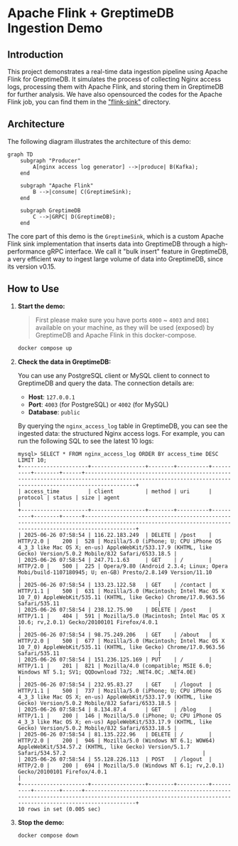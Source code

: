 # Apache Flink + GreptimeDB Ingestion Demo

## Introduction

This project demonstrates a real-time data ingestion pipeline using Apache Flink for GreptimeDB. It simulates the
process of collecting Nginx access logs, processing them with Apache Flink, and storing them in GreptimeDB for further
analysis. We have also opensourced the codes for the Apache Flink job, you can find them in the ["flink-sink"](./flink-sink) directory.

## Architecture

The following diagram illustrates the architecture of this demo:

```mermaid
graph TD
    subgraph "Producer"
        A[nginx access log generator] -->|produce| B(Kafka);
    end

    subgraph "Apache Flink"
        B -->|consume| C(GreptimeSink);
    end

    subgraph GreptimeDB
        C -->|GRPC| D(GreptimeDB);
    end
```

The core part of this demo is the `GreptimeSink`, which is a custom Apache Flink sink implementation that inserts data
into GreptimeDB through a high-performance gRPC interface. We call it "bulk insert" feature in GreptimeDB, a very
efficient way to ingest large volume of data into GreptimeDB, since its version v0.15.

## How to Use

1. **Start the demo:**

   > First please make sure you have ports `4000` ~ `4003` and `8081` available on your machine, as they will be used
   > (exposed) by GreptimeDB and Apache Flink in this docker-compose.

   ```bash
   docker compose up
   ```

2. **Check the data in GreptimeDB:**

   You can use any PostgreSQL client or MySQL client to connect to GreptimeDB and query the data. The connection details
   are:

    - **Host**: `127.0.0.1`
    - **Port**: `4003` (for PostgreSQL) or `4002` (for MySQL)
    - **Database**: `public`

   By querying the `nginx_access_log` table in GreptimeDB, you can see the ingested data: the structured Nginx access
   logs. For example, you can run the following SQL to see the latest 10 logs:

      ```text
   mysql> SELECT * FROM nginx_access_log ORDER BY access_time DESC LIMIT 10;
   +---------------------+-----------------+--------+----------+----------+--------+------+------------------------------------------------------------------------------------------------------------------------------------------------------+
   | access_time         | client          | method | uri      | protocol | status | size | agent                                                                                                                                                |
   +---------------------+-----------------+--------+----------+----------+--------+------+------------------------------------------------------------------------------------------------------------------------------------------------------+
   | 2025-06-26 07:58:54 | 116.22.183.249  | DELETE | /post    | HTTP/2.0 |    200 |  528 | Mozilla/5.0 (iPhone; U; CPU iPhone OS 4_3_3 like Mac OS X; en-us) AppleWebKit/533.17.9 (KHTML, like Gecko) Version/5.0.2 Mobile/8J2 Safari/6533.18.5 |
   | 2025-06-26 07:58:54 | 247.71.1.63     | GET    | /        | HTTP/2.0 |    500 |  225 | Opera/9.80 (Android 2.3.4; Linux; Opera Mobi/build-1107180945; U; en-GB) Presto/2.8.149 Version/11.10                                                |
   | 2025-06-26 07:58:54 | 133.23.122.58   | GET    | /contact | HTTP/1.1 |    500 |  631 | Mozilla/5.0 (Macintosh; Intel Mac OS X 10_7_0) AppleWebKit/535.11 (KHTML, like Gecko) Chrome/17.0.963.56 Safari/535.11                               |
   | 2025-06-26 07:58:54 | 238.12.75.90    | DELETE | /post    | HTTP/1.1 |    404 |  591 | Mozilla/5.0 (Macintosh; Intel Mac OS X 10.6; rv,2.0.1) Gecko/20100101 Firefox/4.0.1                                                                  |
   | 2025-06-26 07:58:54 | 98.75.249.206   | GET    | /about   | HTTP/2.0 |    500 |  677 | Mozilla/5.0 (Macintosh; Intel Mac OS X 10_7_0) AppleWebKit/535.11 (KHTML, like Gecko) Chrome/17.0.963.56 Safari/535.11                               |
   | 2025-06-26 07:58:54 | 151.236.125.169 | PUT    | /        | HTTP/1.1 |    201 |  821 | Mozilla/4.0 (compatible; MSIE 6.0; Windows NT 5.1; SV1; QQDownload 732; .NET4.0C; .NET4.0E)                                                          |
   | 2025-06-26 07:58:54 | 232.95.83.27    | GET    | /logout  | HTTP/1.1 |    500 |  737 | Mozilla/5.0 (iPhone; U; CPU iPhone OS 4_3_3 like Mac OS X; en-us) AppleWebKit/533.17.9 (KHTML, like Gecko) Version/5.0.2 Mobile/8J2 Safari/6533.18.5 |
   | 2025-06-26 07:58:54 | 8.134.87.4      | GET    | /blog    | HTTP/1.1 |    200 |  146 | Mozilla/5.0 (iPhone; U; CPU iPhone OS 4_3_3 like Mac OS X; en-us) AppleWebKit/533.17.9 (KHTML, like Gecko) Version/5.0.2 Mobile/8J2 Safari/6533.18.5 |
   | 2025-06-26 07:58:54 | 81.135.222.96   | DELETE | /        | HTTP/2.0 |    200 |  946 | Mozilla/5.0 (Windows NT 6.1; WOW64) AppleWebKit/534.57.2 (KHTML, like Gecko) Version/5.1.7 Safari/534.57.2                                           |
   | 2025-06-26 07:58:54 | 55.128.226.113  | POST   | /logout  | HTTP/2.0 |    200 |  694 | Mozilla/5.0 (Windows NT 6.1; rv,2.0.1) Gecko/20100101 Firefox/4.0.1                                                                                  |
   +---------------------+-----------------+--------+----------+----------+--------+------+------------------------------------------------------------------------------------------------------------------------------------------------------+
   10 rows in set (0.005 sec)
      ```

3. **Stop the demo:**

   ```bash
   docker compose down
   ```
